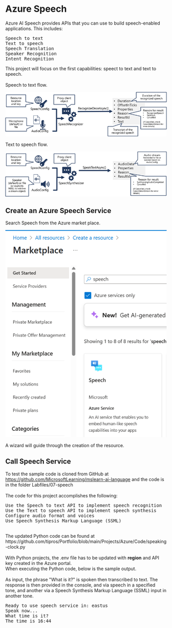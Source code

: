 # Azure Speech

Azure AI Speech provides APIs that you can use to build speech-enabled applications. This includes:
<pre>
Speech to text
Text to speech
Speech Translation
Speaker Recognition
Intent Recognition
</pre>
This project will focus on the first capabilities: speect to text and text to speech.
</br></br>
Speech to text flow.
<p><img src="https://github.com/tipros/Portfolio/blob/main/Projects/Azure/Images/Speech/speech-to-text.png"/></p>
Text to speech flow.
<p><img src="https://github.com/tipros/Portfolio/blob/main/Projects/Azure/Images/Speech/text-to-speech.png"/></p>

## Create an Azure Speech Service
Search Speech from the Azure market place.
<p><img src="https://github.com/tipros/Portfolio/blob/main/Projects/Azure/Images/Speech/speech-resource.png"/></p>
A wizard will guide through the creation of the resource.

## Call Speech Service
To test  the sample code is cloned from GitHub at https://github.com/MicrosoftLearning/mslearn-ai-language 
and the code is in the folder Labfiles/07-speech
</br></br>
The code for this project accomplishes the following:
<pre>
Use the Speech to text API to implement speech recognition
Use the Text to speech API to implement speech synthesis
Configure audio format and voices
Use Speech Synthesis Markup Language (SSML)
</pre>
</br>
The updated Python code can be found at https://github.com/tipros/Portfolio/blob/main/Projects/Azure/Code/speaking-clock.py
</br></br>
With Python projects, the .env file has to be updated with <b>region</b> and API key created in the Azure portal. 
</br>
When executing the Python code, below is the sample output. 
</br></br>
As input, the phrase "What is it?" is spoken then
transcribed to text. The response is then provided in the console, and via speech in a specified tone, and 
another via a Speech Synthesis Markup Language (SSML) input in another tone.
<pre>
Ready to use speech service in: eastus
Speak now...
What time is it?
The time is 16:44
</pre>
